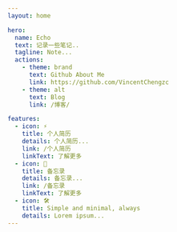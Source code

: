 ```yaml
---
layout: home

hero:
  name: Echo
  text: 记录一些笔记..
  tagline: Note...
  actions:
    - theme: brand
      text: Github About Me
      link: https://github.com/VincentChengzc
    - theme: alt
      text: Blog
      link: /博客/

features:
  - icon: ⚡️
    title: 个人简历
    details: 个人简历...
    link: /个人简历
    linkText: 了解更多
  - icon: 🖖
    title: 备忘录
    details: 备忘录...
    link: /备忘录
    linkText: 了解更多
  - icon: 🛠️
    title: Simple and minimal, always
    details: Lorem ipsum...
---
```


